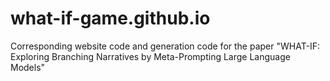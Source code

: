 # what-if-game.github.io

Corresponding website code and generation code for the paper "WHAT-IF: Exploring Branching Narratives by Meta-Prompting Large Language Models"
